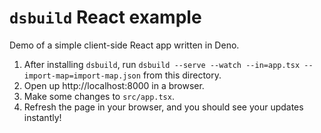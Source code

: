 # `dsbuild` React example

Demo of a simple client-side React app written in Deno.

1. After installing `dsbuild`, run
   `dsbuild --serve --watch --in=app.tsx --import-map=import-map.json` from this
   directory.
2. Open up http://localhost:8000 in a browser.
3. Make some changes to `src/app.tsx`.
4. Refresh the page in your browser, and you should see your updates instantly!
